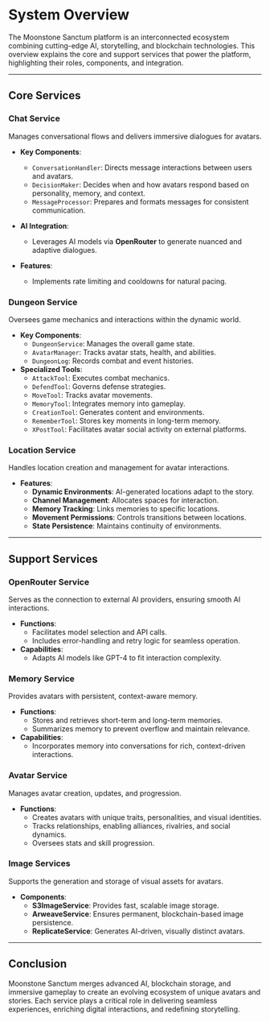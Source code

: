 # System Overview

The Moonstone Sanctum platform is an interconnected ecosystem combining cutting-edge AI, storytelling, and blockchain technologies. This overview explains the core and support services that power the platform, highlighting their roles, components, and integration.

---

## Core Services

### Chat Service

Manages conversational flows and delivers immersive dialogues for avatars.

- **Key Components**:
  - `ConversationHandler`: Directs message interactions between users and avatars.
  - `DecisionMaker`: Decides when and how avatars respond based on personality, memory, and context.
  - `MessageProcessor`: Prepares and formats messages for consistent communication.

- **AI Integration**:
  - Leverages AI models via **OpenRouter** to generate nuanced and adaptive dialogues.

- **Features**:
  - Implements rate limiting and cooldowns for natural pacing.

### Dungeon Service
Oversees game mechanics and interactions within the dynamic world.
- **Key Components**:
  - `DungeonService`: Manages the overall game state.
  - `AvatarManager`: Tracks avatar stats, health, and abilities.
  - `DungeonLog`: Records combat and event histories.
- **Specialized Tools**:
  - `AttackTool`: Executes combat mechanics.
  - `DefendTool`: Governs defense strategies.
  - `MoveTool`: Tracks avatar movements.
  - `MemoryTool`: Integrates memory into gameplay.
  - `CreationTool`: Generates content and environments.
  - `RememberTool`: Stores key moments in long-term memory.
  - `XPostTool`: Facilitates avatar social activity on external platforms.

### Location Service
Handles location creation and management for avatar interactions.
- **Features**:
  - **Dynamic Environments**: AI-generated locations adapt to the story.
  - **Channel Management**: Allocates spaces for interaction.
  - **Memory Tracking**: Links memories to specific locations.
  - **Movement Permissions**: Controls transitions between locations.
  - **State Persistence**: Maintains continuity of environments.

---

## **Support Services**

### **OpenRouter Service**
Serves as the connection to external AI providers, ensuring smooth AI interactions.
- **Functions**:
  - Facilitates model selection and API calls.
  - Includes error-handling and retry logic for seamless operation.
- **Capabilities**:
  - Adapts AI models like GPT-4 to fit interaction complexity.

### **Memory Service**
Provides avatars with persistent, context-aware memory.
- **Functions**:
  - Stores and retrieves short-term and long-term memories.
  - Summarizes memory to prevent overflow and maintain relevance.
- **Capabilities**:
  - Incorporates memory into conversations for rich, context-driven interactions.

### **Avatar Service**
Manages avatar creation, updates, and progression.
- **Functions**:
  - Creates avatars with unique traits, personalities, and visual identities.
  - Tracks relationships, enabling alliances, rivalries, and social dynamics.
  - Oversees stats and skill progression.

### **Image Services**
Supports the generation and storage of visual assets for avatars.
- **Components**:
  - **S3ImageService**: Provides fast, scalable image storage.
  - **ArweaveService**: Ensures permanent, blockchain-based image persistence.
  - **ReplicateService**: Generates AI-driven, visually distinct avatars.

---

## **Conclusion**
Moonstone Sanctum merges advanced AI, blockchain storage, and immersive gameplay to create an evolving ecosystem of unique avatars and stories. Each service plays a critical role in delivering seamless experiences, enriching digital interactions, and redefining storytelling.